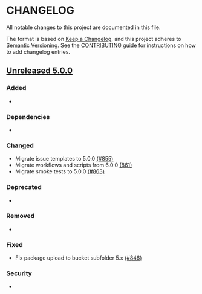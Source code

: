 # CHANGELOG
All notable changes to this project are documented in this file.

The format is based on [Keep a Changelog](https://keepachangelog.com/en/1.0.0/), and this project adheres to [Semantic Versioning](https://semver.org/spec/v2.0.0.html). See the [CONTRIBUTING guide](./CONTRIBUTING.md#Changelog) for instructions on how to add changelog entries.

## [Unreleased 5.0.0]
### Added
- 

### Dependencies
- 

### Changed
- Migrate issue templates to 5.0.0 [(#855)](https://github.com/wazuh/wazuh-indexer/pull/855)
- Migrate workflows and scripts from 6.0.0 [(861)](https://github.com/wazuh/wazuh-indexer/pull/861)
- Migrate smoke tests to 5.0.0 [(#863)](https://github.com/wazuh/wazuh-indexer/pull/863)

### Deprecated
- 

### Removed
- 

### Fixed
-  Fix package upload to bucket subfolder 5.x [(#846)](https://github.com/wazuh/wazuh-indexer/pull/846)

### Security
- 

[Unreleased 5.0.0]: https://github.com/wazuh/wazuh-indexer/compare/4.14.0...5.0.0
